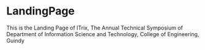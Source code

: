 LandingPage
===========

This is the Landing Page of ITrix, The Annual Technical Symposium of Department of Information Science and Technology, College of Engineering, Guindy